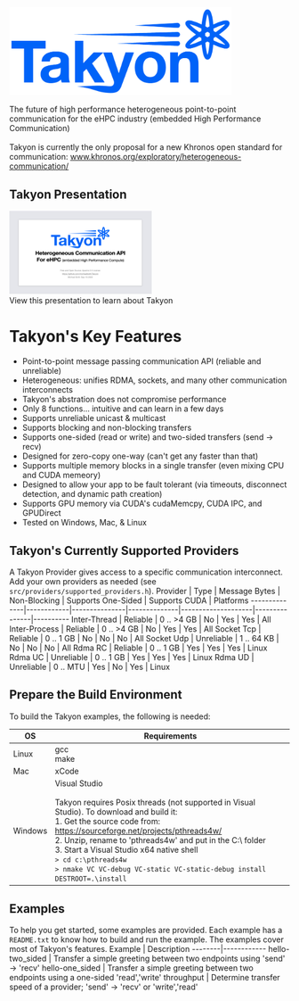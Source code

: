 <img src="docs/Takyon_Logo.png" alt="Logo" style="width:400px;"/>

The future of high performance heterogeneous point-to-point communication for the eHPC industry (embedded High Performance Communication)<br><br>
Takyon is currently the only proposal for a new Khronos open standard for communication: www.khronos.org/exploratory/heterogeneous-communication/<br>

## Takyon Presentation
<a href="Takyon_Introduction.pdf">
  <img src="docs/presentation_icon.png" alt="Takyon Introduction" width="256" height="149">
</a>
<br>
View this presentation to learn about Takyon
<br>

# Takyon's Key Features
- Point-to-point message passing communication API (reliable and unreliable)
- Heterogeneous: unifies RDMA, sockets, and many other communication interconnects
- Takyon's abstration does not compromise performance
- Only 8 functions... intuitive and can learn in a few days
- Supports unreliable unicast & multicast
- Supports blocking and non-blocking transfers
- Supports one-sided (read or write) and two-sided transfers (send -> recv)
- Designed for zero-copy one-way (can't get any faster than that)
- Supports multiple memory blocks in a single transfer (even mixing CPU and CUDA memeory)
- Designed to allow your app to be fault tolerant (via timeouts, disconnect detection, and dynamic path creation)
- Supports GPU memory via CUDA's cudaMemcpy, CUDA IPC, and GPUDirect
- Tested on Windows, Mac, & Linux

## Takyon's Currently Supported Providers
A Takyon Provider gives access to a specific communication interconnect.<br>
Add your own providers as needed (see ```src/providers/supported_providers.h```).
Provider      | Type       | Message Bytes | Non-Blocking | Supports One-Sided | Supports CUDA | Platforms
--------------|------------|---------------|--------------|--------------------|---------------|----------
Inter-Thread  | Reliable   | 0 .. >4 GB    | No           | Yes                | Yes           | All
Inter-Process | Reliable   | 0 .. >4 GB    | No           | Yes                | Yes           | All
Socket Tcp    | Reliable   | 0 .. 1 GB     | No           | No                 | No            | All
Socket Udp    | Unreliable | 1 .. 64 KB    | No           | No                 | No            | All
Rdma RC       | Reliable   | 0 .. 1 GB     | Yes          | Yes                | Yes           | Linux
Rdma UC       | Unreliable | 0 .. 1 GB     | Yes          | Yes                | Yes           | Linux
Rdma UD       | Unreliable | 0 .. MTU      | Yes          | No                 | Yes           | Linux

## Prepare the Build Environment
To build the Takyon examples, the following is needed:

OS | Requirements
--------|------------
Linux | gcc <br> make
Mac | xCode
Windows | Visual Studio<br><br> Takyon requires Posix threads (not supported in Visual Studio). To download and build it:<br> 1. Get the source code from: https://sourceforge.net/projects/pthreads4w/ <br> 2. Unzip, rename to 'pthreads4w' and put in the C:\ folder <br> 3. Start a Visual Studio x64 native shell <br> ```> cd c:\pthreads4w``` <br> ```> nmake VC VC-debug VC-static VC-static-debug install DESTROOT=.\install```

## Examples
To help you get started, some examples are provided. Each example has a ```README.txt``` to know how to build and run the example. The examples cover most of Takyon's features.
Example | Description
--------|------------
hello-two_sided | Transfer a simple greeting between two endpoints using 'send' -> 'recv'
hello-one_sided | Transfer a simple greeting between two endpoints using a one-sided 'read','write'
throughput | Determine transfer speed of a provider; 'send' -> 'recv' or 'write','read'
